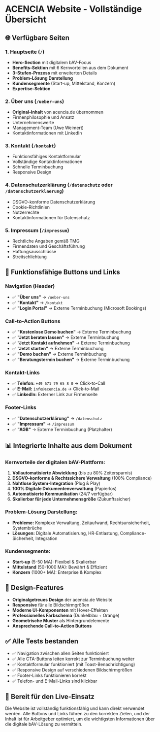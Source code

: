 # ACENCIA Website - Vollständige Übersicht

## 🌐 Verfügbare Seiten

### 1. **Hauptseite** (`/`)
- **Hero-Section** mit digitalem bAV-Focus
- **Benefits-Sektion** mit 6 Kernvorteilen aus dem Dokument
- **3-Stufen-Prozess** mit erweiterten Details
- **Problem-Lösung Darstellung** 
- **Kundensegmente** (Start-up, Mittelstand, Konzern)
- **Expertise-Sektion**

### 2. **Über uns** (`/ueber-uns`)
- **Original-Inhalt** von acencia.de übernommen
- Firmenphilosophie und Ansatz
- Unternehmenswerte
- Management-Team (Uwe Weimert)
- Kontaktinformationen mit LinkedIn

### 3. **Kontakt** (`/kontakt`)
- Funktionsfähiges Kontaktformular
- Vollständige Kontaktinformationen
- Schnelle Terminbuchung
- Responsive Design

### 4. **Datenschutzerklärung** (`/datenschutz` oder `/datenschutzerklaerung`)
- DSGVO-konforme Datenschutzerklärung
- Cookie-Richtlinien
- Nutzerrechte
- Kontaktinformationen für Datenschutz

### 5. **Impressum** (`/impressum`)
- Rechtliche Angaben gemäß TMG
- Firmendaten und Geschäftsführung
- Haftungsausschlüsse
- Streitschlichtung

## 🔗 Funktionsfähige Buttons und Links

### Navigation (Header)
- ✅ **"Über uns"** → `/ueber-uns`
- ✅ **"Kontakt"** → `/kontakt`  
- ✅ **"Login Portal"** → Externe Terminbuchung (Microsoft Bookings)

### Call-to-Action Buttons
- ✅ **"Kostenlose Demo buchen"** → Externe Terminbuchung
- ✅ **"Jetzt beraten lassen"** → Externe Terminbuchung
- ✅ **"Jetzt Kontakt aufnehmen"** → Externe Terminbuchung
- ✅ **"Jetzt starten"** → Externe Terminbuchung
- ✅ **"Demo buchen"** → Externe Terminbuchung
- ✅ **"Beratungstermin buchen"** → Externe Terminbuchung

### Kontakt-Links
- ✅ **Telefon:** `+49 671 79 65 8 0` → Click-to-Call
- ✅ **E-Mail:** `info@acencia.de` → Click-to-Mail
- ✅ **LinkedIn:** Externer Link zur Firmenseite

### Footer-Links
- ✅ **"Datenschutzerklärung"** → `/datenschutz`
- ✅ **"Impressum"** → `/impressum`
- ✅ **"AGB"** → Externe Terminbuchung (Platzhalter)

## 📊 Integrierte Inhalte aus dem Dokument

### Kernvorteile der digitalen bAV-Plattform:
1. **Vollautomatisierte Abwicklung** (bis zu 80% Zeitersparnis)
2. **DSGVO-konforme & Rechtssichere Verwaltung** (100% Compliance)
3. **Nahtlose System-Integration** (Plug & Play)
4. **100% Digitale Dokumentenverwaltung** (Papierlos)
5. **Automatisierte Kommunikation** (24/7 verfügbar)
6. **Skalierbar für jede Unternehmensgröße** (Zukunftssicher)

### Problem-Lösung Darstellung:
- **Probleme:** Komplexe Verwaltung, Zeitaufwand, Rechtsunsicherheit, Systembrüche
- **Lösungen:** Digitale Automatisierung, HR-Entlastung, Compliance-Sicherheit, Integration

### Kundensegmente:
- **Start-up** (5-50 MA): Flexibel & Skalierbar
- **Mittelstand** (50-1000 MA): Bewährt & Effizient  
- **Konzern** (1000+ MA): Enterprise & Komplex

## 🎨 Design-Features

- **Originalgetreues Design** der acencia.de Website
- **Responsive** für alle Bildschirmgrößen
- **Moderne UI-Komponenten** mit Hover-Effekten
- **Professionelles Farbschema** (Dunkelblau + Orange)
- **Geometrische Muster** als Hintergrundelemente
- **Ansprechende Call-to-Action Buttons**

## ✅ Alle Tests bestanden

- ✅ Navigation zwischen allen Seiten funktioniert
- ✅ Alle CTA-Buttons leiten korrekt zur Terminbuchung weiter
- ✅ Kontaktformular funktioniert (mit Toast-Benachrichtigung)
- ✅ Responsive Design auf verschiedenen Bildschirmgrößen
- ✅ Footer-Links funktionieren korrekt
- ✅ Telefon- und E-Mail-Links sind klickbar

## 🚀 Bereit für den Live-Einsatz

Die Website ist vollständig funktionsfähig und kann direkt verwendet werden. Alle Buttons und Links führen zu den korrekten Zielen, und der Inhalt ist für Arbeitgeber optimiert, um die wichtigsten Informationen über die digitale bAV-Lösung zu vermitteln.